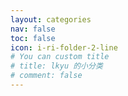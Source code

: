 ```yaml
---
layout: categories
nav: false
toc: false
icon: i-ri-folder-2-line
# You can custom title
# title: lkyu 的小分类
# comment: false
---
```

